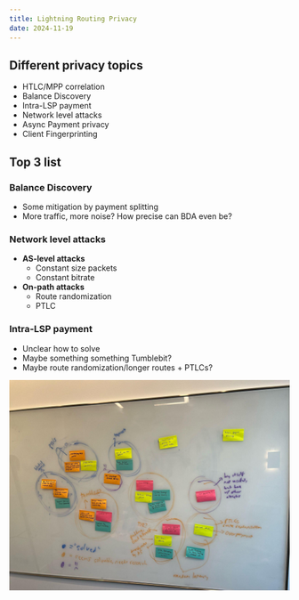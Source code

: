 ```yaml
---
title: Lightning Routing Privacy
date: 2024-11-19
---
```


## Different privacy topics

- HTLC/MPP correlation
- Balance Discovery
- Intra-LSP payment
- Network level attacks
- Async Payment privacy
- Client Fingerprinting

## Top 3 list

### Balance Discovery

- Some mitigation by payment splitting
- More traffic, more noise? How precise can BDA even be?

### Network level attacks

- **AS-level attacks**
  - Constant size packets
  - Constant bitrate
- **On-path attacks**
  - Route randomization
  - PTLC

### Intra-LSP payment

- Unclear how to solve
- Maybe something something Tumblebit?
- Maybe route randomization/longer routes + PTLCs?

![Whiteboard](https://raw.githubusercontent.com/bitcointranscripts/media/refs/heads/main/bitcoin-research-week-2024/lightning-routing-privacy/whiteboard.jpg)
